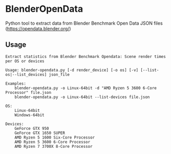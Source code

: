 # BlenderOpenData
Python tool to extract data from Blender Benchmark Open Data JSON files (https://opendata.blender.org/)

## Usage

    Extract statistics from Blender Benchmark Opendata: Scene render times per OS or devices
    
    Usage: blender-opendata.py [-d render_device] [-o os] [-v] [--list-os|--list_devices] json_file
    
    Examples:
        blender-opendata.py -o Linux-64bit -d "AMD Ryzen 5 3600 6-Core Processor" file.json
        blender-opendata.py -o Linux-64bit --list-devices file.json
    
    OS:
        Linux-64bit
        Windows-64bit
    
    Devices:
        GeForce GTX 950
        GeForce GTX 1650 SUPER
        AMD Ryzen 5 1600 Six-Core Processor
        AMD Ryzen 5 3600 6-Core Processor
        AMD Ryzen 7 3700X 8-Core Processor


